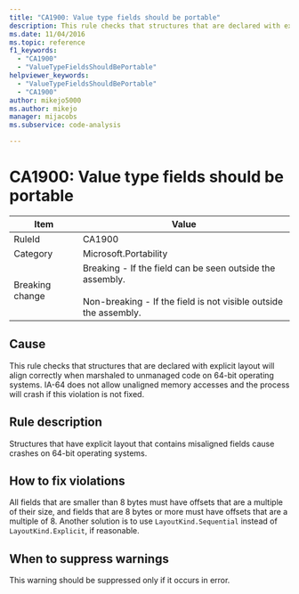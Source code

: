 ```yaml
---
title: "CA1900: Value type fields should be portable"
description: This rule checks that structures that are declared with explicit layout will align correctly when marshaled to unmanaged code on 64-bit operating systems.
ms.date: 11/04/2016
ms.topic: reference
f1_keywords:
  - "CA1900"
  - "ValueTypeFieldsShouldBePortable"
helpviewer_keywords:
  - "ValueTypeFieldsShouldBePortable"
  - "CA1900"
author: mikejo5000
ms.author: mikejo
manager: mijacobs
ms.subservice: code-analysis

---
```


# CA1900: Value type fields should be portable

|Item|Value|
|-|-|
|RuleId|CA1900|
|Category|Microsoft.Portability|
|Breaking change|Breaking - If the field can be seen outside the assembly.<br /><br /> Non-breaking - If the field is not visible outside the assembly.|

## Cause

This rule checks that structures that are declared with explicit layout will align correctly when marshaled to unmanaged code on 64-bit operating systems. IA-64 does not allow unaligned memory accesses and the process will crash if this violation is not fixed.

## Rule description

Structures that have explicit layout that contains misaligned fields cause crashes on 64-bit operating systems.

## How to fix violations

All fields that are smaller than 8 bytes must have offsets that are a multiple of their size, and fields that are 8 bytes or more must have offsets that are a multiple of 8. Another solution is to use `LayoutKind.Sequential` instead of `LayoutKind.Explicit`, if reasonable.

## When to suppress warnings

This warning should be suppressed only if it occurs in error.
